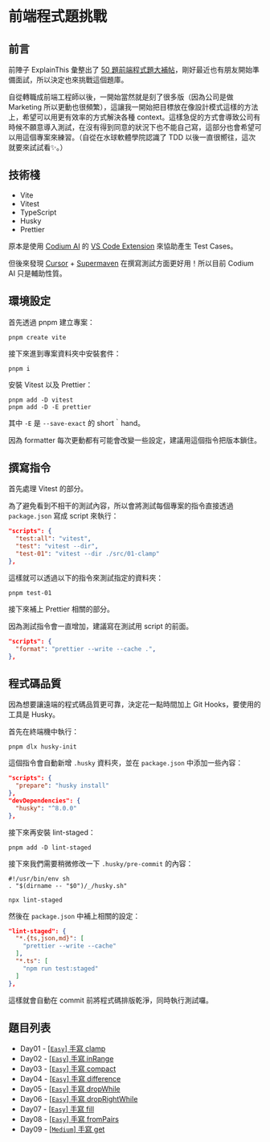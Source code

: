 # 前端程式題挑戰

## 前言

前陣子 ExplainThis 彙整出了 [50 題前端程式題大補帖](https://explainthisio.notion.site/ExplainThis-50-8fe7055e22d5467586f7d2c22719684f)，剛好最近也有朋友開始準備面試，所以決定也來挑戰這個題庫。

自從轉職成前端工程師以後，一開始當然就是刻了很多版（因為公司是做 Marketing 所以更動也很頻繁），這讓我一開始把目標放在像設計模式這樣的方法上，希望可以用更有效率的方式解決各種 context。這樣急促的方式會導致公司有時候不願意導入測試，在沒有得到同意的狀況下也不能自己寫，這部分也會希望可以用這個專案來練習。（自從在水球軟體學院認識了 TDD 以後一直很嚮往，這次就要來試試看✨。）

## 技術棧

- Vite
- Vitest
- TypeScript
- Husky
- Prettier

原本是使用 [Codium AI](https://www.codium.ai/) 的 [VS Code Extension](https://marketplace.visualstudio.com/items?itemName=Codium.codium) 來協助產生 Test Cases。

但後來發現 [Cursor](https://cursor.sh/) + [Supermaven](https://supermaven.com/) 在撰寫測試方面更好用！所以目前 Codium AI 只是輔助性質。

## 環境設定

首先透過 pnpm 建立專案：

```shell
pnpm create vite
```

接下來進到專案資料夾中安裝套件：

```shell
pnpm i
```

安裝 Vitest 以及 Prettier：

```shell
pnpm add -D vitest
pnpm add -D -E prettier
```

其中 `-E` 是 `--save-exact` 的 short｀hand。

因為 formatter 每次更動都有可能會改變一些設定，建議用這個指令把版本鎖住。

## 撰寫指令

首先處理 Vitest 的部分。

為了避免看到不相干的測試內容，所以會將測試每個專案的指令直接透過 `package.json` 寫成 script 來執行：

```json
"scripts": {
  "test:all": "vitest",
  "test": "vitest --dir",
  "test-01": "vitest --dir ./src/01-clamp"
},
```

這樣就可以透過以下的指令來測試指定的資料夾：

```shell
pnpm test-01
```

接下來補上 Prettier 相關的部分。

因為測試指令會一直增加，建議寫在測試用 script 的前面。

```json
"scripts": {
  "format": "prettier --write --cache .",
},
```

## 程式碼品質

因為想要讓遠端的程式碼品質更可靠，決定花一點時間加上 Git Hooks，要使用的工具是 Husky。

首先在終端機中執行：

```shell
pnpm dlx husky-init
```

這個指令會自動新增 `.husky` 資料夾，並在 `package.json` 中添加一些內容：

```json
"scripts": {
  "prepare": "husky install"
},
"devDependencies": {
  "husky": "^8.0.0"
},
```

接下來再安裝 lint-staged：

```shell
pnpm add -D lint-staged
```

接下來我們需要稍微修改一下 `.husky/pre-commit` 的內容：

```shell
#!/usr/bin/env sh
. "$(dirname -- "$0")/_/husky.sh"

npx lint-staged
```

然後在 `package.json` 中補上相關的設定：

```json
"lint-staged": {
  "*.{ts,json,md}": [
    "prettier --write --cache"
  ],
  "*.ts": [
    "npm run test:staged"
  ]
},
```

這樣就會自動在 commit 前將程式碼排版乾淨，同時執行測試囉。

## 題目列表

- Day01 - [[`Easy`] 手寫 clamp](src/01-clamp)
- Day02 - [[`Easy`] 手寫 inRange](src/02-inRange)
- Day03 - [[`Easy`] 手寫 compact](src/03-compact)
- Day04 - [[`Easy`] 手寫 difference](src/04-difference)
- Day05 - [[`Easy`] 手寫 dropWhile](src/05-dropWhile)
- Day06 - [[`Easy`] 手寫 dropRightWhile](src/06-dropRightWhile)
- Day07 - [[`Easy`] 手寫 fill](src/07-fill)
- Day08 - [[`Easy`] 手寫 fromPairs](src/08-fromPairs)
- Day09 - [[`Medium`] 手寫 get](src/09-get)
